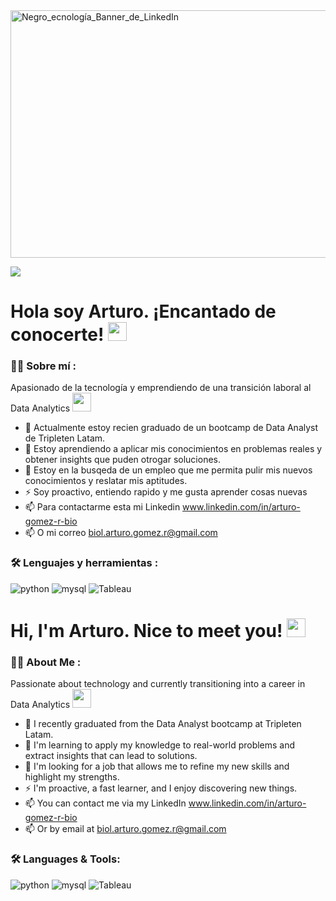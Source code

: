 <div id="header" align="center">
  <img decoding="async" " width="800"/>
</div>
<img width="1584" height="396" alt="Negro_ecnología_Banner_de_LinkedIn" src="https://github.com/user-attachments/assets/d8d0e4d2-8ce5-4f94-b576-1d0741ec464d" />

[![](https://img.shields.io/badge/LinkedIn-0077B5?style=for-the-badge&logo=linkedin&logoColor=white)](www.linkedin.com-in-arturo-gomez-r-bio)

<h1>
  Hola soy Arturo. ¡Encantado de conocerte!
  <img decoding="async" src="https://media.giphy.com/media/hvRJCLFzcasrR4ia7z/giphy.gif" width="30px"/>
</h1>

 <div id="header" align="left">

### :man_technologist: Sobre mí :

Apasionado de la tecnología y emprendiendo de una transición laboral al Data Analytics <img decoding="async" src="https://media.giphy.com/media/WUlplcMpOCEmTGBtBW/giphy.gif" width="30">

- 🔭 Actualmente estoy recien graduado de un bootcamp de Data Analyst de Tripleten Latam.
- 🌱 Estoy aprendiendo a aplicar mis conocimientos en problemas reales y obtener insights que puden otrogar soluciones.
- 🤔 Estoy en la busqeda de un empleo que me permita pulir mis nuevos conocimientos y reslatar mis aptitudes.
- ⚡ Soy proactivo, entiendo rapido y me gusta aprender cosas nuevas
- 📫 Para contactarme esta mi Linkedin www.linkedin.com/in/arturo-gomez-r-bio
- 📫 O mi correo biol.arturo.gomez.r@gmail.com
  
### :hammer_and_wrench: Lenguajes y herramientas :

<div id="header" align="left">
    <img decoding="async" src="https://img.shields.io/badge/Python-3776AB?style=for-the-badge&logo=python&logoColor=white" alt="python"/>
  </a>
    <img decoding="async" src="https://img.shields.io/badge/MySQL-6DB33F?style=for-the-badge&logo=mysql&logoColor=white" alt="mysql"/>
  </a>
 <img decoding="async" src="https://img.shields.io/badge/Tableau-FFBE00?style=for-the-badge&logo=Tableau&logoColor=white" alt="Tableau"/>
  </a>

</div>

<h1>
  Hi, I'm Arturo. Nice to meet you!
  <img decoding="async" src="https://media.giphy.com/media/hvRJCLFzcasrR4ia7z/giphy.gif" width="30px"/>
</h1>

<div id="header" align="left">

### :man_technologist: About Me :

Passionate about technology and currently transitioning into a career in Data Analytics <img decoding="async" src="https://media.giphy.com/media/WUlplcMpOCEmTGBtBW/giphy.gif" width="30">

- 🔭 I recently graduated from the Data Analyst bootcamp at Tripleten Latam.
- 🌱 I'm learning to apply my knowledge to real-world problems and extract insights that can lead to solutions.
- 🤔 I'm looking for a job that allows me to refine my new skills and highlight my strengths.
- ⚡ I'm proactive, a fast learner, and I enjoy discovering new things.
- 📫 You can contact me via my LinkedIn www.linkedin.com/in/arturo-gomez-r-bio
- 📫 Or by email at biol.arturo.gomez.r@gmail.com

### :hammer_and_wrench: Languages & Tools:

<div id="header" align="left">
    <img decoding="async" src="https://img.shields.io/badge/Python-3776AB?style=for-the-badge&logo=python&logoColor=white" alt="python"/>
  </a>
    <img decoding="async" src="https://img.shields.io/badge/MySQL-6DB33F?style=for-the-badge&logo=mysql&logoColor=white" alt="mysql"/>
  </a>
  <img decoding="async" src="https://img.shields.io/badge/Tableau-FFBE00?style=for-the-badge&logo=Tableau&logoColor=white" alt="Tableau"/>
  </a>

</div>
<!--
**ArturoG19/ArturoG19** is a ✨ _special_ ✨ repository because its `README.md` (this file) appears on your GitHub profile.

Here are some ideas to get you started:

- 🔭 I’m currently working on ...
- 🌱 I’m currently learning ...
- 👯 I’m looking to collaborate on ...
- 🤔 I’m looking for help with ...
- 💬 Ask me about ...
- 📫 How to reach me: ...
- 😄 Pronouns: ...
- ⚡ Fun fact: ...
-->
